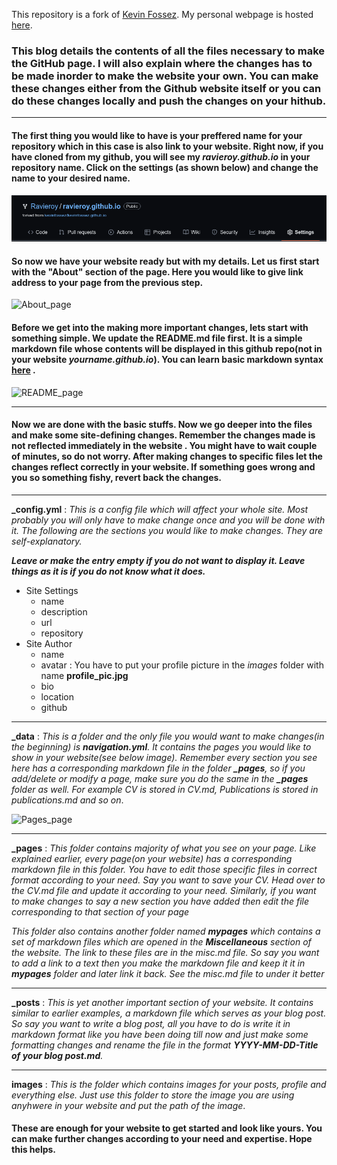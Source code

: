 This repository is a fork of [Kevin Fossez](https://github.com/kevinfossez/kevinfossez.github.io). My personal webpage is hosted [here](https://ravieroy.github.io/).

### This blog details the contents of all the files necessary to make the GitHub page. I will also explain where the changes has to be made inorder to make the website your own. You can make these changes either from the Github website itself or you can do these changes locally and push the changes on your hithub.
----

#### The first thing you would like to have is your preffered name for your repository which in this case is also link to your website. Right now, if you have cloned from my github, you will see my *ravieroy.github.io* in your repository name. Click on the settings (as shown below) and change the name to your desired name. 

![Settings_page](./images/Settings_page.png)

#### So now we have your website ready but with my details. Let us first start with the "About" section of the page. Here you would like to give link address to your page from the previous step.

![About_page](About_page.png)

#### Before we get into the making more important changes, lets start with something simple. We update the README.md file first. It is a simple markdown file whose contents will be displayed in this github repo(not in your website _yourname.github.io_). You can learn basic markdown syntax [here](https://www.markdownguide.org/basic-syntax/) .

![README_page](README_page.png)

----
#### Now we are done with the basic stuffs. Now we go deeper into the files and make some site-defining changes. Remember the changes made is not reflected immediately in the website . You might have to wait couple of minutes, so do not worry. After making changes to specific files let the changes reflect correctly in your website. If something goes wrong and you so something fishy, revert back the changes.  

----

**_config.yml** :  _This is a config file which will affect your whole site. Most probably you will only have to make change once and you will be done with it. The following are the sections you would like to make changes. They are self-explanatory._

***Leave or make the entry empty if you do not want to display it. Leave things as it is if you do not know what it does.***

- Site Settings
  - name 
  - description
  - url
  - repository
- Site Author
  - name 
  - avatar : You have to put your profile picture in the _images_ folder with name **profile_pic.jpg**
  - bio
  - location
  - github
  
----
**_data** : _This is a folder and the only file you would want to make changes(in the beginning) is **navigation.yml**. It contains the pages you would like to show in your website(see below image). Remember every section you see here has a corresponding markdown file in the folder **_pages**, so if you add/delete or modify a page, make sure you do the same in the **_pages** folder as well. For example CV is stored in CV.md, Publications is stored in publications.md and so on_.

![Pages_page](Pages_page.png)

---

**_pages** : _This folder contains majority of what you see on your page. Like explained earlier, every page(on your website) has a corresponding markdown file in this folder. You have to edit those specific files in correct format according to your need. Say you want to save your CV. Head over to the CV.md file and update it according to your need. Similarly, if you want to make changes to say a new section you have added then edit the file corresponding to that section of your page_

_This folder also contains another folder named **mypages** which contains a set of markdown files which are opened in the **Miscellaneous** section of the website. The link to these files are in the misc.md file. So say you want to add a link to a text then you make the markdown file and keep it it in **mypages** folder and later link it back. See the misc.md file to under it better_

---
**_posts** : _This is yet another important section of your website. It contains similar to earlier examples, a markdown file which serves as your blog post. So say you want to write a blog post, all you have to do is write it in markdown format like you have been doing till now and just make some formatting changes and rename the file in the format **YYYY-MM-DD-Title of your blog post.md**._

---
**images** : _This is the folder which contains images for your posts, profile and everything else. Just use this folder to store the image you are using anyhwere in your website and put the path of the image_.

#### These are enough for your website to get started and look like yours. You can make further changes according to your need and expertise. Hope this helps.
